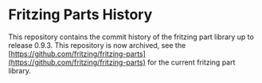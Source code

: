 # Fritzing Parts History

This repository contains the commit history of the fritzing part library up to release 0.9.3. This repository is now archived, see the [https://github.com/fritzing/fritzing-parts](https://github.com/fritzing/fritzing-parts) for the current fritzing part library.

